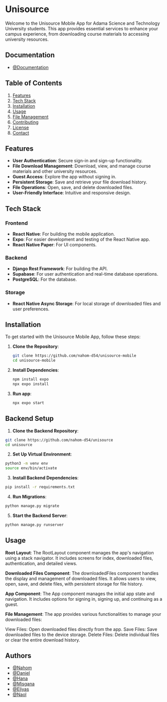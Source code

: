 
# Unisource

Welcome to the Unisource Mobile App for Adama Science and Technology University students. This app provides essential services to enhance your campus experience, from downloading course materials to accessing university resources.


## Documentation

- [@Documentation](https://docs.google.com/document/d/1A8CBoCcUSeQFpAvRodwlSH-Zlh6h3a5G0lrkf7H-SlU/edit)



## Table of Contents

1. [Features](#features)
2. [Tech Stack](#tech-stack)
3. [Installation](#installation)
4. [Usage](#usage)
5. [File Management](#file-management)
6. [Contributing](#contributing)
7. [License](#license)
8. [Contact](#contact)

## Features

- **User Authentication**: Secure sign-in and sign-up functionality.
- **File Download Management**: Download, view, and manage course materials and other university resources.
- **Guest Access**: Explore the app without signing in.
- **Persistent Storage**: Save and retrieve your file download history.
- **File Operations**: Open, save, and delete downloaded files.
- **User-Friendly Interface**: Intuitive and responsive design.

## Tech Stack

### Frontend

- **React Native**: For building the mobile application.
- **Expo**: For easier development and testing of the React Native app.
- **React Native Paper**: For UI components.

### Backend

- **Django Rest Framework**: For building the API.
- **Supabase**: For user authentication and real-time database operations.
- **PostgreSQL**: For the database.

### Storage

- **React Native Async Storage**: For local storage of downloaded files and user preferences.


## Installation

To get started with the Unisource Mobile App, follow these steps:

1. **Clone the Repository**:
   ```bash
   git clone https://github.com/nahom-d54/unisource-mobile
   cd unisource-mobile

2. **Install Dependencies**:
    ```bash
    npm install expo
    npx expo install
3. **Run app**:
    ```bash
    npx expo start

## Backend Setup

1. **Clone the Backend Repository**:

```bash
git clone https://github.com/nahom-d54/unisource
cd unisource
```
2. **Set Up Virtual Environment**:
```bash
python3 -m venv env
source env/bin/activate
```
3. **Install Backend Dependencies**:
```bash
pip install -r requirements.txt
```
4. **Run Migrations**:
```bash
python manage.py migrate
```
5. **Start the Backend Server**:
```bash
python manage.py runserver
```




## Usage
**Root Layout**:
The RootLayout component manages the app's navigation using a stack navigator. It includes screens for index, downloaded files, authentication, and detailed views.

**Downloaded Files Component**:
The downloadedFiles component handles the display and management of downloaded files. It allows users to view, open, save, and delete files, with persistent storage for file history.

**App Component**:
The App component manages the initial app state and navigation. It includes options for signing in, signing up, and continuing as a guest.

**File Management**:
The app provides various functionalities to manage your downloaded files:

View Files: Open downloaded files directly from the app.
Save Files: Save downloaded files to the device storage.
Delete Files: Delete individual files or clear the entire download history.


## Authors

- [@Nahom](https://www.github.com/nahom-d54)
- [@Daniel](https://www.github.com/danielbizualem)
- [@Hana](https://www.github.com/annah11)
- [@Misgana](https://www.github.com/misge1st)
- [@Eliyas](https://www.github.com/eliyas47)
- [@Naol](https://www.github.com/naol86)


